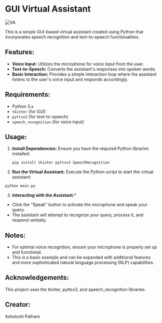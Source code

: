 # GUI Virtual Assistant
![VA](https://github.com/ashutosh786palhare/Python-Micro-Projects/assets/53346137/e87929f5-9f5e-47b3-a660-030e2dd9598b)

This is a simple GUI-based virtual assistant created using Python that incorporates speech recognition and text-to-speech functionalities.

## Features:

- **Voice Input:** Utilizes the microphone for voice input from the user.
- **Text-to-Speech:** Converts the assistant's responses into spoken words.
- **Basic Interaction:** Provides a simple interaction loop where the assistant listens to the user's voice input and responds accordingly.

## Requirements:

- Python 3.x
- `tkinter` (for GUI)
- `pyttsx3` (for text-to-speech)
- `speech_recognition` (for voice input)

## Usage:

1. **Install Dependencies:**
   Ensure you have the required Python libraries installed:
   ```bash
   pip install tkinter pyttsx3 SpeechRecognition 


2. **Run the Virtual Assistant:**
Execute the Python script to start the virtual assistant:

```bash
python main.py
```

3. **Interacting with the Assistant:***

- Click the "Speak" button to activate the microphone and speak your query.
- The assistant will attempt to recognize your query, process it, and respond verbally.

## Notes:
- For optimal voice recognition, ensure your microphone is properly set up and functional.
- This is a basic example and can be expanded with additional features and more sophisticated natural language processing (NLP) capabilities.

## Acknowledgements:
This project uses the tkinter, pyttsx3, and speech_recognition libraries.

## Creator:
Ashutosh Palhare 
